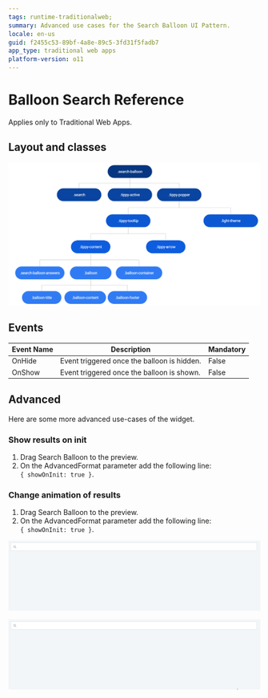 ```yaml
---
tags: runtime-traditionalweb; 
summary: Advanced use cases for the Search Balloon UI Pattern.
locale: en-us
guid: f2455c53-89bf-4a8e-89c5-3fd31f5fadb7
app_type: traditional web apps
platform-version: o11
---
```


# Balloon Search Reference

<div class="info" markdown="1">

Applies only to Traditional Web Apps.

</div>

## Layout and classes

![](images/searchballoon-2-diag.png?width=800)

## Events

| **Event Name** |  **Description** |  **Mandatory**  |
| ---|---|--- |  
| OnHide | Event triggered once the balloon is hidden.  |  False  |
| OnShow | Event triggered once the balloon is shown.  |  False  |

## Advanced

Here are some more advanced use-cases of the widget.

### Show results on init

1. Drag Search Balloon to the preview.
1. On the AdvancedFormat parameter add the following line:  
`{ showOnInit: true }`.

### Change animation of results

1. Drag Search Balloon to the preview.
1. On the AdvancedFormat parameter add the following line:  
`{ showOnInit: true }`.

![](images/searchballoon-1-ss.gif?width=800)

![](images/searchballoon-2-ss.gif?width=800)
